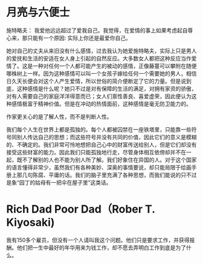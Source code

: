 # 月亮与六便士
施特略夫： 我爱他远远超过了爱我自己。我觉得，在爱情的事上如果考虑起自尊心来，那只能有一个原因: 实际上你还是最爱你自己。

她对自己的丈夫从来旧没有什么感情，过去我认为她爱施特略夫，实际上只是男人的爱抚和生活的安适在女人身上引起的自然反应。大多数女人都把这种反应当作爱情了。这是一种对任何一个人都可能产生的被动的感情，正像藤蔓可以攀附在随便哪株树上一样。因为这种感情可以叫一个女孩子嫁给任何一个需要她的男人，相信日久天长便会对这个人产生爱情，所以世俗的简介便断定了它的力量。但是说到底，这种感情是什么呢？她只不过是对有保障的生活的满足，对拥有家资的骄傲，对有人需要自己的家庭洋洋得意而已；女人们禀性善良、喜爱虚荣，因此便认为这种感情极富于精神价值。但是在冲动的热情面前，这种感情是毫无防卫能力的。

作家更关心的是了解人性，而不是判断人性。

我们每个人生在世界上都是孤独的。每个人都被囚禁在一座铁塔里，只能靠一些符号同别人传达自己的思想；而这些符号并没有共同的价值，因此它们的意义是模糊的、不确定的。我们非常可怜地想把自己心中的财富传送给别人，但是它们却没有接受这些财富的能力。因此我们只能孤独地行走，尽管身体相互依傍却并不在一起，既不了解别的人也不能为别人所了解。我们好象住在异国的人。对于这个国家的语言懂得非常少，虽然我们有各种美妙、深奥的事情要说，却只能局限于绘画手册上那几句陈腐、平庸的话。我们的脑子里充满了各种思想，而我们能说的只不过是象“园丁的姑母有一把伞在屋子里”这类话。


# Rich Dad Poor Dad（Rober T. Kiyosaki)
我有150多个雇员，但没有一个人请叫我这个问题。他们只是要求工作，并获得报酬。他们把一生中最好的年华用来为钱工作，却不愿去弄明白工作到底是为了什么。
